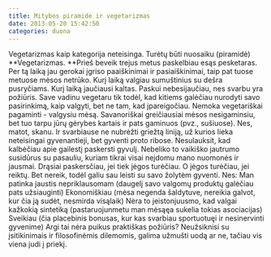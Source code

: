 ```yaml
---
title: Mitybos piramidė ir vegetarizmas
date: 2013-05-20 15:42:50
categories: duona
---
```


Vegetarizmas kaip kategorija neteisinga. Turėtų būti nuosaiku (piramidė)   **Vegetarizmas. **Prieš beveik trejus metus paskelbiau esąs pesketaras. Per tą laiką jau gerokai įgriso paaiškinimai ir pasiaiškinimai, taip pat tuose metuose mėsos netrūko. Kurį laiką valgiau sumuštinius su dešra pusryčiams. Kurį laiką jaučiausi kaltas. Paskui nebesijaučiau, nes svarbu yra požiūris. Save vadinu vegetaru tik todėl, kad kitiems galėčiau nurodyti savo pasirinkimą, kaip valgyti, bet ne tam, kad įpareigočiau. Nemoka vegetariškai pagaminti - valgysiu mėsą. Savanoriškai greičiausiai mėsos nesigaminsiu, bet tuo tarpu jūrų gėrybes kartais ir pats gaminuos (pvz., sušiuose). Nes, matot, skanu. Ir svarbiause ne nubrėžti griežtą liniją, už kurios lieka neteisingai gyvenantieji, bet gyventi proto ribose. Nesulauksit, kad kalbėčiau apie gailestį paskersti gyvulį. Nebeliko to vaikiško jautrumo susidūrus su pasauliu, kuriam tikrai visai neįdomu mano nuomonės ir jausmai. Drąsiai paskersčiau, jei tiek jėgos turėčiau. O jėgos turėčiau, jei reiktų. Bet nereik, todėl galiu sau leisti su savo žolytėm gyventi. Nes: Man patinka jaustis nepriklausomam (daugelį savo valgomų produktų galėčiau pats užsiauginti) Ekonomiškiau (mėsa negenda šaldytuve, nereikia galvot, kur čia ją sudėt, nesmirda visąlaik) Nėra to jeistonjuusmo, kad valgai kažkokią sintetiką (pastaruojunmetu man mėsąęa sukelia tokias asociacijas) Sveikiau (čia placebinis bonusas, kur kas svarbiau sportuotuęi ir nesinervinti gyvenime) Argi tai nėra puikus praktiškas požiūris? Neužsiknisi su įsitikinimais ir filosofinėmis dilemomis, galima užmušti uodą ar ne, tačiau vis viena judi į priekį.
